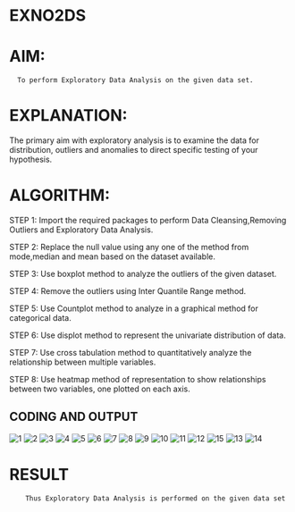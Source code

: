 # EXNO2DS
# AIM:
      To perform Exploratory Data Analysis on the given data set.
      
# EXPLANATION:
  The primary aim with exploratory analysis is to examine the data for distribution, outliers and anomalies to direct specific testing of your hypothesis.
  
# ALGORITHM:
STEP 1: Import the required packages to perform Data Cleansing,Removing Outliers and Exploratory Data Analysis.

STEP 2: Replace the null value using any one of the method from mode,median and mean based on the dataset available.

STEP 3: Use boxplot method to analyze the outliers of the given dataset.

STEP 4: Remove the outliers using Inter Quantile Range method.

STEP 5: Use Countplot method to analyze in a graphical method for categorical data.

STEP 6: Use displot method to represent the univariate distribution of data.

STEP 7: Use cross tabulation method to quantitatively analyze the relationship between multiple variables.

STEP 8: Use heatmap method of representation to show relationships between two variables, one plotted on each axis.

## CODING AND OUTPUT
![1](https://github.com/user-attachments/assets/7f3f0687-71fd-4aa5-9d5c-0842c039279b)
![2](https://github.com/user-attachments/assets/0c8d98a5-54cf-45a6-a893-8a61e1cf386e)
![3](https://github.com/user-attachments/assets/3231d9d8-2079-41c8-808f-34f44c98ea61)
![4](https://github.com/user-attachments/assets/4463e7cc-3ddd-4eb0-bd95-0a241d2513ae)
![5](https://github.com/user-attachments/assets/89ef18b4-00b8-4c0f-b7f8-ca4e69e6f925)
![6](https://github.com/user-attachments/assets/3724a354-c77b-42ec-a1ed-e5939f194017)
![7](https://github.com/user-attachments/assets/f34fc91c-d7b9-4148-923d-995a07af4727)
![8](https://github.com/user-attachments/assets/45ca61b9-fb03-4eb0-ad44-a8fc9c6e2806)
![9](https://github.com/user-attachments/assets/e2cb1275-fe2a-45e1-9b1f-794d9a354b61)
![10](https://github.com/user-attachments/assets/22875cee-00bd-4d9c-b12e-6d56338cef2b)
![11](https://github.com/user-attachments/assets/986e43e4-0222-4eb9-a5be-791782f6b306)
![12](https://github.com/user-attachments/assets/7dfdb12d-6b66-48ed-9b3a-033593730806)
![15](https://github.com/user-attachments/assets/6dde9046-b8ff-4829-9bb6-9ca6e8b5e91d)
![13](https://github.com/user-attachments/assets/34ba0ce2-a158-4214-9391-8ac72d01d701)
![14](https://github.com/user-attachments/assets/aa046011-b732-43d9-b415-5c5380ad2f08)
# RESULT
        Thus Exploratory Data Analysis is performed on the given data set
